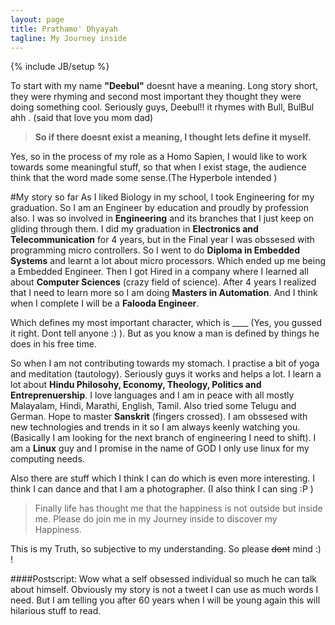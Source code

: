 ```yaml
---
layout: page
title: Prathamo' Dhyayah
tagline: My Journey inside
---
```

{% include JB/setup %}


To start with my name **"Deebul"** doesnt have a meaning. Long story short, they were
rhyming and second most important they thought they were doing something cool. 
Seriously guys, Deebul!! it rhymes with Bull, BulBul ahh . (said that love you mom dad)

> **So if there doesnt exist a meaning, I thought lets define it myself.**

Yes, so in the process of my role as a Homo Sapien, I would like to work towards
some meaningful stuff, so that when I exist stage, the audience think that the word made
some sense.(The Hyperbole intended )

#My story so far
As I liked Biology in my school, I took Engineering for my graduation.
So I am an Engineer by education and proudly by profession also.
I was so involved in **Engineering** and its branches that I just keep on gliding through them.
I did my graduation in **Electronics and Telecommunication** for 4 years, but in the Final year
I was obssesed with programming micro controllers. So I went to do **Diploma in Embedded Systems**
and learnt a lot about micro processors. Which ended up me being a Embedded Engineer. Then I got Hired in a company
where I learned all about **Computer Sciences** (crazy field of science).
After 4 years I realized that I need to learn more so I am doing **Masters in Automation**. 
And I think when I complete I will be a **Falooda Engineer**. 

Which defines my most important character, which is ____ (Yes, you gussed it right. Dont tell anyone :) ).
But as you know a man is defined by things he does in his free time.

So when I am not contributing towards my stomach.
I practise a bit of yoga and meditation (tautology). Seriously guys it works and helps a lot.
I learn a lot about  **Hindu Philosohy, Economy, Theology, Politics and Entreprenuership**.
I love languages and I am in peace with all mostly Malayalam, Hindi, Marathi, English, Tamil. Also tried some Telugu and German. 
Hope to master **Sanskrit** (fingers crossed).
I am obssesed with new technologies and trends in it so I am always keenly watching you.
(Basically I am looking for the next branch of engineering I need to shift).
I am a **Linux** guy and I promise in the name of GOD I only use linux for my computing needs.

Also there are stuff which I think I can do which is even more interesting.
I think I can dance and that I am a photographer. (I also think I can sing :P )

> Finally life has thought me that the happiness is not outside but inside me.
Please do join me in my Journey inside to discover my Happiness.


This is my Truth, so subjective to my understanding. So please <del>dont</del> mind :) !

####Postscript:
Wow what a self obsessed individual so much he can talk about himself. Obviously 
my story is not a tweet I can use as much words I need. But I am telling you after 60 years when I 
will be young again this will hilarious stuff to read. 
